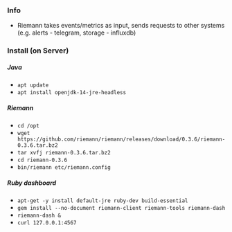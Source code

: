 ### Info
* Riemann takes events/metrics as input, sends requests to other systems (e.g. alerts - telegram, storage - influxdb)

### Install (on Server)
##### Java
* `apt update`
* `apt install openjdk-14-jre-headless`
##### Riemann
* `cd /opt`
* `wget https://github.com/riemann/riemann/releases/download/0.3.6/riemann-0.3.6.tar.bz2`
* `tar xvfj riemann-0.3.6.tar.bz2`
* `cd riemann-0.3.6`
* `bin/riemann etc/riemann.config`
##### Ruby dashboard
* `apt-get -y install default-jre ruby-dev build-essential`
* `gem install --no-document riemann-client riemann-tools riemann-dash`
* `riemann-dash &`
* `curl 127.0.0.1:4567`
